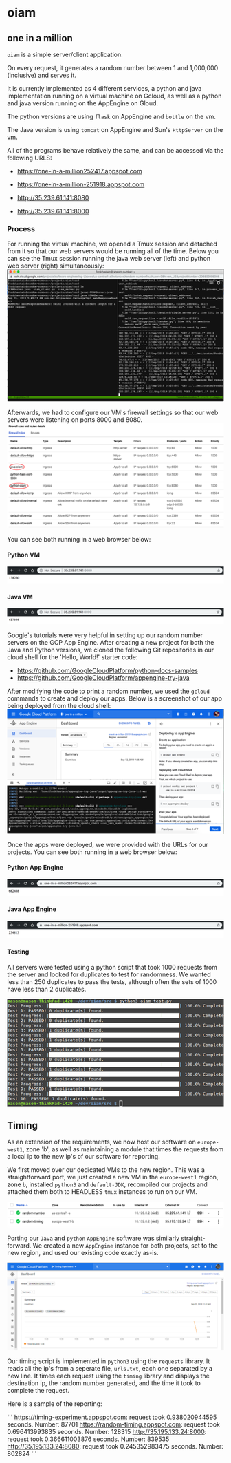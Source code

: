 # oiam
## one in a million

`oiam` is a simple server/client application. 

On every request, it generates a random number between 1 and 1,000,000 (inclusive) and serves it.

It is currently implemented as 4 different services, a python and java
implementation running on a virtual machine on Gcloud, as well as a python and java version running on the AppEngine on Gloud.

The python versions are using `flask` on AppEngine and `bottle` on the vm.

The Java version is using `tomcat` on AppEngine and Sun's `HttpServer` on the vm.

All of the programs behave relatively the same, and can be accessed via
the following URLS:

* https://one-in-a-million252417.appspot.com

* https://one-in-a-million-251918.appspot.com

* http://35.239.61.141:8080

* http://35.239.61.141:8000

### Process

For running the virtual machine, we opened a Tmux session and detached from it so that our web servers would be running all of the time. Below you can see the Tmux session running the java web server (left) and python web server (right) simultaneously:
![tmux](screenshots/tmux.png)


Afterwards, we had to configure our VM's firewall settings so that our web servers were listening on ports 8000 and 8080. 
![firewall](screenshots/firewall.png)

You can see both running in a web browser below:
#### Python VM
![python vm](screenshots/python-vm.png)
#### Java VM
![java vm](screenshots/java-vm.png)

Google's tutorials were very helpful in setting up our random number servers on the GCP App Engine. After creating a new project for both the Java and Python versions, we cloned the following Git repositories in our cloud shell for the 'Hello, World!' starter code:
* https://github.com/GoogleCloudPlatform/python-docs-samples
* https://github.com/GoogleCloudPlatform/appengine-try-java

After modifying the code to print a random number, we used the `gcloud` commands to create and deploy our apps. Below is a screenshot of our app being deployed from the cloud shell:
![tutorial](screenshots/tutorial.png)

Once the apps were deployed, we were provided with the URLs for our projects. You can see both running in a web browser below:
#### Python App Engine
![python ae](screenshots/python-ae.png)
#### Java App Engine
![java ae](screenshots/java-ae.png)
#### Testing
All servers were tested using a python script that took 1000 requests
from the server and looked for duplicates to test for randomness. We
wanted less than 250 duplicates to pass the tests, although often
the sets of 1000 have less than 2 duplicates.

![testing](screenshots/testshot.png)

## Timing
As an extension of the requirements, we now host our software on
`europe-west1`, zone 'b', as well as maintaining a module that times the 
requests from a local ip to the new ip's of our software for reporting.

We first moved over our dedicated VMs to the new region.  This was a straightforward port, we just created a new VM in the `europe-west1` region, zone `b`, installed `python3` and `default-JDK`, recompiled our projects and attached them both to HEADLESS `tmux` instances to run on our VM.

![timing vm](screenshots/vm-regions.png)

Porting our `Java` and `python` `AppEngine` software was similarly straight-forward.  We created a new `AppEngine` instance for both projects, set to the new region, and used our existing code exactly as-is.

![app engine region change](screenshots/AppEngine.png)

Our timing script is implemented in `python3` using the `requests` library. It reads all the ip's from a seperate file, `urls.txt`, each one separated by a
new line. It times each request using the `timing` library and displays the
destination ip, the random number generated, and the time it took to complete the request.

Here is a sample of the reporting:

'''
https://timing-experiment.appspot.com: request took 0.938020944595 seconds. Number: 87701
https://random-timing.appspot.com: request took 0.696413993835 seconds. Number: 128315
http://35.195.133.24:8000: request took 0.366611003876 seconds. Number: 839535
http://35.195.133.24:8080: request took 0.245352983475 seconds. Number: 802824
'''
